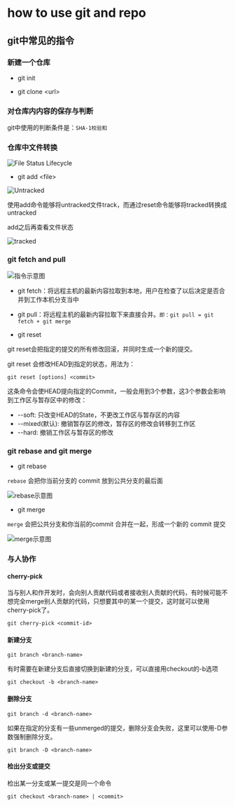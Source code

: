 # how to use git and repo

## git中常见的指令

### 新建一个仓库

+ git init

+ git clone \<url>

### 对仓库内内容的保存与判断

git中使用的判断条件是：`SHA-1校验和`

### 仓库中文件转换
![File Status Lifecycle](https://wx1.sbimg.cn/2020/07/27/DfbZn.png)

+ git add \<file>

![Untracked](https://wx1.sbimg.cn/2020/07/27/DfFuK.png)

使用add命令能够将untracked文件track，而通过reset命令能够将tracked转换成untracked

add之后再查看文件状态

![tracked](https://wx2.sbimg.cn/2020/07/27/DfI8G.png)

### git fetch and pull

![指令示意图](https://wx2.sbimg.cn/2020/07/28/PMDXd.png)

+ git fetch：将远程主机的最新内容拉取到本地，用户在检查了以后决定是否合并到工作本机分支当中

+ git pull：将远程主机的最新内容拉取下来直接合并。`即：git pull = git fetch + git merge`

+ git reset

git reset会把指定的提交的所有修改回滚，并同时生成一个新的提交。

git reset 会修改HEAD到指定的状态，用法为：

```
git reset [options] <commit>
```

这条命令会使HEAD提向指定的Commit，一般会用到3个参数，这3个参数会影响到工作区与暂存区中的修改：

+ --soft: 只改变HEAD的State，不更改工作区与暂存区的内容
+ --mixed(默认): 撤销暂存区的修改，暂存区的修改会转移到工作区
+ --hard: 撤销工作区与暂存区的修改

### git rebase and git merge

+ git rebase

`rebase` 会把你当前分支的 commit 放到公共分支的最后面

![rebase示意图](https://wx1.sbimg.cn/2020/07/28/Pmgyn.png)

+ git merge

`merge` 会把公共分支和你当前的commit 合并在一起，形成一个新的 commit 提交

![merge示意图](https://wx2.sbimg.cn/2020/07/28/Pms6h.png)

### 与人协作

#### cherry-pick

当与别人和作开发时，会向别人贡献代码或者接收别人贡献的代码，有时候可能不想完全merge别人贡献的代码，只想要其中的某一个提交，这时就可以使用cherry-pick了。

```
git cherry-pick <commit-id>
```

#### 新建分支

```
git branch <branch-name>
```

有时需要在新建分支后直接切换到新建的分支，可以直接用checkout的-b选项

```
git checkout -b <branch-name>
```

#### 删除分支

```
git branch -d <branch-name>
```

如果在指定的分支有一些unmerged的提交，删除分支会失败，这里可以使用-D参数强制删除分支。

```
git branch -D <branch-name>
```

#### 检出分支或提交

检出某一分支或某一提交是同一个命令

```
git checkout <branch-name> | <commit>
```

